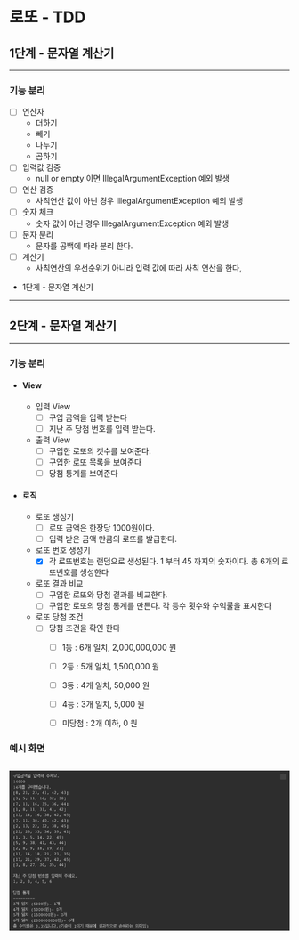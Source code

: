 로또 - TDD
=========================================

1단계 - 문자열 계산기
---------------------------------------------
---------------------------------------------

### 기능 분리
- [ ] 연산자
  - 더하기
  - 빼기
  - 나누기
  - 곱하기
- [ ] 입력값 검증
  - null or empty 이면 IllegalArgumentException 예외 발생
- [ ] 연산 검증
  - 사칙연산 값이 아닌 경우 IllegalArgumentException 예외 발생
- [ ] 숫자 체크
  - 숫자 값이 아닌 경우 IllegalArgumentException 예외 발생
- [ ] 문자 분리
  - 문자를 공백에 따라 분리 한다. 
- [ ] 계산기
  - 사칙연산의 우선순위가 아니라 입력 값에 따라 사칙 연산을 한다,
- 1단계 - 문자열 계산기
---------------------------------------------



2단계 - 문자열 계산기
---------------------------------------------
---------------------------------------------

### 기능 분리
- #### View
  - 입력 View
    - [ ] 구입 금액을 입력 받는다
    - [ ] 지난 주 당첨 번호를 입력 받는다.
  - 출력 View
    - [ ] 구입한 로또의 갯수를 보여준다.
    - [ ] 구입한 로또 목록을 보여준다
    - [ ] 당첨 통계를 보여준다

- #### 로직
  - 로또 생성기 
    - [ ] 로또 금액은 한장당 1000원이다.
    - [ ] 입력 받은 금액 만큼의 로또를 발급한다.
  - 로또 번호 생성기
    - [x] 각 로또번호는 랜덤으로 생성된다. 1 부터 45 까지의 숫자이다. 총 6개의 로또번호를 생성한다
  - 로또 결과 비교
    - [ ] 구입한 로또와 당첨 결과를 비교한다.
    - [ ] 구입한 로또의 당첨 통계를 만든다. 각 등수 횟수와 수익률을 표시한다
  - 로또 당첨 조건
    - [ ] 당첨 조건을 확인 한다
      - [ ] 1등 : 6개 일치, 2,000,000,000 원
      - [ ] 2등 : 5개 일치, 1,500,000 원
      - [ ] 3등 : 4개 일치, 50,000 원
      - [ ] 4등 : 3개 일치, 5,000 원
      - [ ] 미당첨 : 2개 이하, 0 원
     

### 예시 화면
![img.png](img.png)
---------------------------------------------
